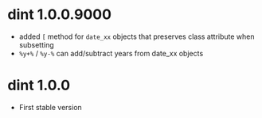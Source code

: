 # dint 1.0.0.9000

* added `[` method for `date_xx` objects that preserves class attribute when
  subsetting
* `%y+%` / `%y-%` can add/subtract years from date_xx objects

# dint 1.0.0

* First stable version
